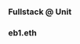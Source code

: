 
### Fullstack @ Unit 

### eb1.eth

[//]: # (### Hi There,<br>)

[//]: # (### It seems you have found my readme - let me introduce myself)

[//]: # (I'm DarkEB1 -EBI is shrimp in Japanese-. Currently working as a developer for the unit network - helping to create a better future through the more equitable)

[//]: # (distribution of wealth. Self taught in every language I know. Feel free to reach me at any of my socials outlined in the icons below! <br>)

[//]: # (Also prolly worth mentioning I'm a grey/white...)

[//]: # (Rgds,<br> )

[//]: # (DarkEB1)



 




<!---
![GitHub Activity Graph](https://activity-graph.herokuapp.com/graph?username=DarkEB1)

![GitHub stats](https://github-readme-stats.vercel.app/api?username=DarkEB1&show_icons=true&count_private=true)  


[<img src='https://cdn.jsdelivr.net/npm/simple-icons@3.0.1/icons/github.svg' alt='github' height='40'>](https://github.com/DarkEB1)  [<img src='https://cdn.jsdelivr.net/npm/simple-icons@3.0.1/icons/linkedin.svg' alt='linkedin' height='40'>](https://www.linkedin.com/in/0xnicholasdunn/)  [<img src='https://cdn.jsdelivr.net/npm/simple-icons@3.0.1/icons/twitter.svg' alt='twitter' height='40'>](https://twitter.com/0xNicholasDunn)  [<img src='https://cdn.jsdelivr.net/npm/simple-icons@3.0.1/icons/icloud.svg' alt='website' height='40'>](https://www.unit.network/in/nicholas/)  [<img src='https://cdn.jsdelivr.net/npm/simple-icons@3.0.1/icons/telegram.svg' alt='telegram' height='40'>](https://web.telegram.org/k/#@Nicholas_Dunn)  [<img src='https://cdn.jsdelivr.net/npm/simple-icons@3.0.1/icons/discord.svg' alt='discord' height='40'>](https://discord.gg/!EB1#1053) 
--->
